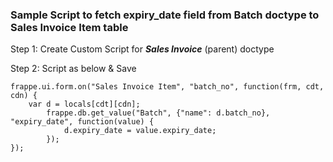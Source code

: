 ### Sample Script to fetch expiry\_date field from Batch doctype to Sales Invoice Item table

Step 1: Create Custom Script for _**Sales Invoice**_ (parent) doctype

Step 2: Script as below & Save

```
frappe.ui.form.on("Sales Invoice Item", "batch_no", function(frm, cdt, cdn) {
    var d = locals[cdt][cdn];
        frappe.db.get_value("Batch", {"name": d.batch_no}, "expiry_date", function(value) {
            d.expiry_date = value.expiry_date;
        });
});
```